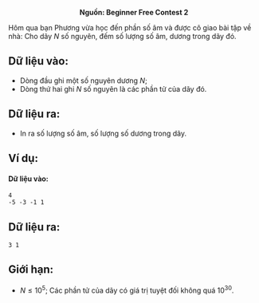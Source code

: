 **<center>Nguồn: Beginner Free Contest 2</center>**

Hôm qua bạn Phương vừa học đến phần số âm và được cô giao bài tập về nhà: Cho dãy $N$ số nguyên, đếm số lượng số âm, dương trong dãy đó.

## Dữ liệu vào:
- Dòng đầu ghi một số nguyên dương $N$;
- Dòng thứ hai ghi $N$ số nguyên là các phần tử của dãy đó.

## Dữ liệu ra:
- In ra số lượng số âm, số lượng số dương trong dãy.

## Ví dụ:
#### Dữ liệu vào:
```
4
-5 -3 -1 1
```

## Dữ liệu ra:
```
3 1
```

## Giới hạn:
- $N≤ 10^5$; Các phần tử của dãy có giá trị tuyệt đối không quá $10^{30}$.